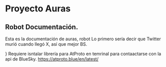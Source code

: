 # Proyecto Auras

## Robot Documentación. 

Esta es la documentación de auras, robot
Lo primero sería decir que Twitter murió cuando llegó X, así que mejor BS. 

}
Requiere isntalar librería para AtProto en temrinal para contaactarse con la api de BlueSky. 
https://atproto.blue/en/latest/
 
